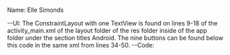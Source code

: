 Name: Elle Simonds

--UI:
The ConstraintLayout with one TextView is found on lines 9-18 of the activity_main.xml of the layout folder
of the res folder inside of the app folder under the section titles Android.
The nine buttons can be found below this code in the same xml from lines 34-50.
--Code: 
